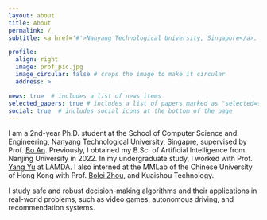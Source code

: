 ```yaml
---
layout: about
title: About
permalink: /
subtitle: <a href='#'>Nanyang Technological University, Singapore</a>. zhenghai001@e.ntu.edu.sg

profile:
  align: right
  image: prof_pic.jpg
  image_circular: false # crops the image to make it circular
  address: >

news: true  # includes a list of news items
selected_papers: true # includes a list of papers marked as "selected={true}"
social: true  # includes social icons at the bottom of the page
---
```


<!-- Write your biography here. Tell the world about yourself. Link to your favorite [subreddit](http://reddit.com). You can put a picture in, too. The code is already in, just name your picture `prof_pic.jpg` and put it in the `img/` folder.

Put your address / P.O. box / other info right below your picture. You can also disable any these elements by editing `profile` property of the YAML header of your `_pages/about.md`. Edit `_bibliography/papers.bib` and Jekyll will render your [publications page](/al-folio/publications/) automatically.

Link to your social media connections, too. This theme is set up to use [Font Awesome icons](http://fortawesome.github.io/Font-Awesome/) and [Academicons](https://jpswalsh.github.io/academicons/), like the ones below. Add your Facebook, Twitter, LinkedIn, Google Scholar, or just disable all of them. -->
I am a 2nd-year Ph.D. student at the School of Computer Science and Engineering, Nanyang Technological University, Singapre, supervised by Prof. [Bo An](https://personal.ntu.edu.sg/boan/). Previously, I obtained my B.Sc. of Artificial Intelligence from Nanjing University in 2022. In my undergraduate study, I worked with Prof. [Yang Yu](https://www.wolai.com/eyounx/dtR1MTyRXS5tP5Cex4KtdK) at LAMDA. I also interned at the MMLab of the Chinese University of Hong Kong with Prof. [Bolei Zhou](https://boleizhou.github.io/), and Kuaishou Technology.

I study safe and robust decision-making algorithms and their applications in real-world problems, such as video games, autonomous driving, and recommendation systems.